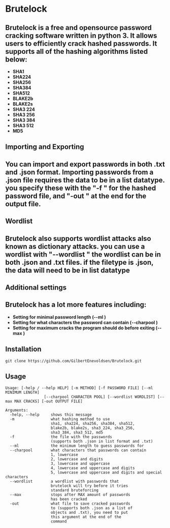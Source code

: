 # Brutelock

Brutelock is a free and opensource password cracking software written in python 3.
It allows users to efficiently crack hashed passwords.
It supports all of the hashing algorithms listed below:
-

- **SHA1**
- **SHA224**
- **SHA256**
- **SHA384**
- **SHA512**
- **BLAKE2b**
- **BLAKE2s**
- **SHA3 224**
- **SHA3 256**
- **SHA3 384**
- **SHA3 512**
- **MD5**

## Importing and Exporting

You can import and export passwords in both .txt and .json format.
Importing passwords from a .json file requires the data to be in a list datatype.
you specify these with the "-f <file>" for the hashed password file, and "-out <file>" at the end for the output file.
-

## Wordlist

Brutelock also supports wordlist attacks also known as dictionary attacks.
you can use a wordlist with "--wordlist <file>"
the wordlist can be in both .json and .txt files. if the filetype is .json, the data will need to be in list datatype
-

## Additional settings

Brutelock has a lot more features including:
-

- **Setting for minimal password length (--ml <number>)**
- **Setting for what characters the password can contain (--charpool <number>)**
- **Setting for maximum cracks the program should do before exiting (--max <number>)**

## Installation

```
git clone https://github.com/GilbertEnevoldsen/Brutelock.git
```

## Usage
```
Usage: [-help / --help HELP] [-m METHOD] [-f PASSWORD FILE] [--ml MINIMUM LENGTH]
                 [--charpool CHARACTER POOL] [--wordlist WORDLIST] [--max MAX CRACKS] [-out OUTPUT FILE]
          
Arguments:
  -help, --help     shows this message
  -m                what hashing method to use
                    sha1, sha224, sha256, sha384, sha512,
                    blake2b, blake2s, sha3_224, sha3_256,
                    sha3_384, sha3_512, md5
  -f                the file with the passwords
                    (supports both .json in list format and .txt)
  --ml              the minimum length to guess passwords for
  --charpool        what characters that passwords can contain
                    1, lowercase
                    2, lowercase and digits
                    3, lowercase and uppercase
                    4, lowercase and uppercase and digits
                    5, lowercase and uppercase and digits and special characters
  --wordlist        a wordlist with passwords that
                    brutelock will try before it tries
                    standard bruteforcing
  --max             stops after MAX amount of passwords
                    has been cracked
  -out              what file to save cracked passwords
                    to (supports both .json as a list of
                    objects and .txt), you need to put
                    this argument at the end of the
                    command
```
